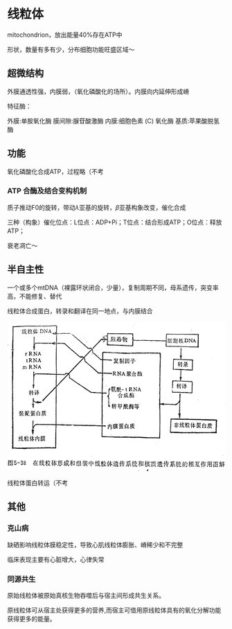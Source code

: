 # 线粒体

mitochondrion，放出能量40%存在ATP中

形状，数量有多有少，分布细胞功能旺盛区域～

## 超微结构

外膜通透性强，内膜弱，（氧化磷酸化的场所）。内膜向内延伸形成嵴

特征酶：

外膜:单胺氧化酶
膜间隙:腺苷酸激酶
内膜:细胞色素 (C) 氧化酶
基质:苹果酸脱氢酶

## 功能

氧化磷酸化合成ATP，过程略（不考

### ATP 合酶及结合变构机制

质子推动F0的旋转，带动$\lambda$亚基的旋转，$\beta$亚基构象改变，催化合成

三种（构象）催化位点：L位点：ADP+Pi；T位点：结合形成ATP；O位点：释放ATP；

衰老凋亡～

## 半自主性

一个或多个mtDNA（裸露环状闭合，少量），复制周期不同，母系遗传，突变率高，不能修复、替代

线粒体合成蛋白，转录和翻译在同一地点，与内膜结合

 ![6-1](6-1.png)

线粒体蛋白转运（不考

## 其他

### 克山病

缺硒影响线粒体膜稳定性，导致心肌线粒体膨胀、嵴稀少和不完整

临床表现主要有心脏增大，心律失常

### 同源共生

原始线粒体被原始真核生物吞噬后与宿主间形成共生关系。

原线粒体可从宿主处获得更多的营养,而宿主可借用原线粒体具有的氧化分解功能获得更多的能量。